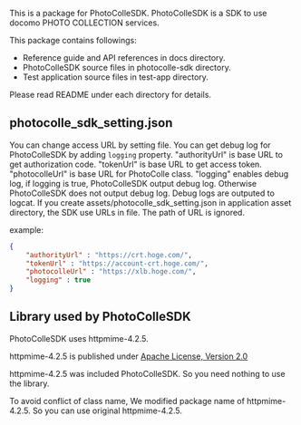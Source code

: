 This is a package for PhotoColleSDK.
PhotoColleSDK is a SDK to use docomo PHOTO COLLECTION services.

This package contains followings:

  * Reference guide and API references in docs directory.
  * PhotoColleSDK source files in photocolle-sdk directory.
  * Test application source files in test-app directory.

Please read README under each directory for details.

## photocolle\_sdk\_setting.json

You can change access URL by setting file.
You can get debug log for PhotoColleSDK by adding ```logging``` property.
"authorityUrl" is base URL to get authorization code.
"tokenUrl" is base URL to get access token.
"photocolleUrl" is base URL for PhotoColle class.
"logging" enables debug log, if logging is true, PhotoColleSDK output debug
log. Otherwise PhotoColleSDK does not output debug log. Debug logs are outputed
to logcat.
If you create assets/photocolle_sdk_setting.json in application asset directory,
the SDK use URLs in file.
The path of URL is ignored.

example:

```json
{
    "authorityUrl" : "https://crt.hoge.com/",
    "tokenUrl" : "https://account-crt.hoge.com/",
    "photocolleUrl" : "https://xlb.hoge.com/",
    "logging" : true
}
```

## Library used by PhotoColleSDK

PhotoColleSDK uses httpmime-4.2.5.

httpmime-4.2.5 is published under [Apache License, Version
2.0](http://www.apache.org/licenses/LICENSE-2.0)

httpmime-4.2.5 was included PhotoColleSDK. So you need nothing to use
the library.

To avoid conflict of class name, We modified package name of httpmime-4.2.5.
So you can use original httpmime-4.2.5.
